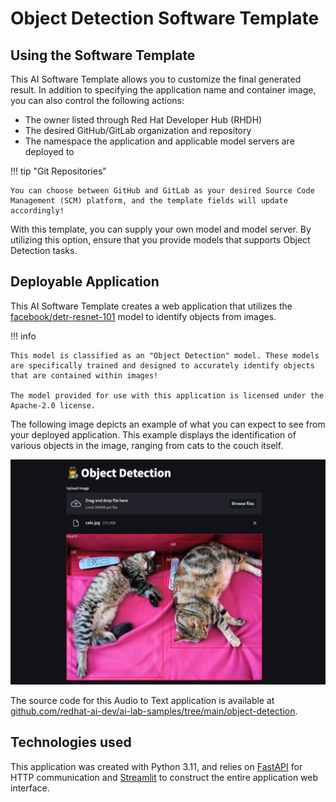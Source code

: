 <!-- Original Recipe README: https://github.com/containers/ai-lab-recipes/blob/main/recipes/computer_vision/object_detection/README.md
-->

# **Object Detection Software Template**

## **Using the Software Template**

This AI Software Template allows you to customize the final generated result. In addition to specifying the application name and container image, you can also control the following actions:

- The owner listed through Red Hat Developer Hub (RHDH)
- The desired GitHub/GitLab organization and repository
- The namespace the application and applicable model servers are deployed to

!!! tip "Git Repositories"

    You can choose between GitHub and GitLab as your desired Source Code Management (SCM) platform, and the template fields will update accordingly!


With this template, you can supply your own model and model server. By utilizing this option, ensure that you provide models that supports Object Detection tasks.

## **Deployable Application**

This AI Software Template creates a web application that utilizes the [facebook/detr-resnet-101](https://huggingface.co/facebook/detr-resnet-101) model to identify objects from images. 

!!! info

    This model is classified as an "Object Detection" model. These models are specifically trained and designed to accurately identify objects that are contained within images!

    The model provided for use with this application is licensed under the Apache-2.0 license.

The following image depicts an example of what you can expect to see from your deployed application. This example displays the identification of various objects in the image, ranging from cats to the couch itself.

![Example of Application](./images/object-detection.png)

The source code for this Audio to Text application is available at [github.com/redhat-ai-dev/ai-lab-samples/tree/main/object-detection](https://github.com/redhat-ai-dev/ai-lab-samples/tree/main/object-detection).

## **Technologies used**

This application was created with Python 3.11, and relies on [FastAPI](https://fastapi.tiangolo.com/) for HTTP communication and [Streamlit](https://streamlit.io/) to construct the entire application web interface.